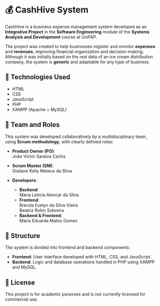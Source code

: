# 💰 CashHive System

CashHive is a business expense management system developed as an **Integrative Project** in the **Software Engineering** module of the **Systems Analysis and Development** course at UniFAP. 

The project was created to help businesses register and monitor **expenses** and **revenues**, improving financial organization and decision-making. Although it was initially based on the real data of an ice cream distribution company, the system is **generic** and adaptable for any type of business.

## 🚀 Technologies Used

- HTML  
- CSS  
- JavaScript  
- PHP  
- XAMPP (Apache + MySQL)

## 👥 Team and Roles

This system was developed collaboratively by a multidisciplinary team, using **Scrum methodology**, with clearly defined roles:

- **Product Owner (PO)**:  
  João Victor Saraiva Carlos

- **Scrum Master (SM)**:  
  Gisliane Kelly Mateus da Silva

- **Developers**:  
  - **Backend**:  
    Maria Letícia Alencar da Silva  
  - **Frontend**:  
    Brenda Evelyn da Silva Vieira  
    Beatriz Rolim Sobreira  
  - **Backend & Frontend**:  
    Maria Eduarda Matos Gomes

## 📁 Structure

The system is divided into frontend and backend components:

- **Frontend**: User interface developed with HTML, CSS, and JavaScript.  
- **Backend**: Logic and database operations handled in PHP using XAMPP and MySQL.

## 📝 License

This project is for academic purposes and is not currently licensed for commercial use.

